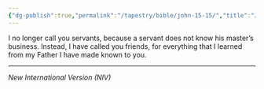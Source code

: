 ```yaml
---
{"dg-publish":true,"permalink":"/tapestry/bible/john-15-15/","title":"John 15 :15","tags":["bible"],"dgHomeLink":true,"dgShowLocalGraph":true,"dgEnableSearch":true}
---
```


 I no longer call you servants, because a servant does not know his master’s business. Instead, I have called you friends, for everything that I learned from my Father I have made known to you.

---
*New International Version (NIV)*